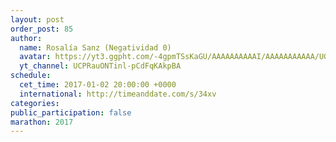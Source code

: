 ```yaml
---
layout: post
order_post: 85
author:
  name: Rosalía Sanz (Negatividad 0)
  avatar: https://yt3.ggpht.com/-4gpmTSsKaGU/AAAAAAAAAAI/AAAAAAAAAAA/UG4tZ2QEpns/s88-c-k-no-mo-rj-c0xffffff/photo.jpg
  yt_channel: UCPRauONTinl-pCdFqKAkpBA
schedule:
  cet_time: 2017-01-02 20:00:00 +0000
  international: http://timeanddate.com/s/34xv
categories:
public_participation: false
marathon: 2017
---
```

<!--iframe width="475" height="267" src="https://www.youtube.com/embed/MISSING" frameborder="0" allowfullscreen></iframe-->
